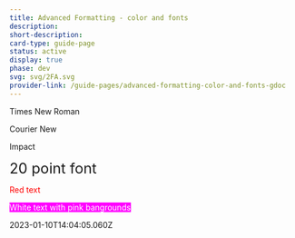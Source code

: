 ```yaml
---
title: Advanced Formatting - color and fonts
description: 
short-description: 
card-type: guide-page
status: active
display: true
phase: dev
svg: svg/2FA.svg
provider-link: /guide-pages/advanced-formatting-color-and-fonts-gdoc
---
```

<div class="content-section">
<div class="section-container" markdown="1">

Times New Roman


Courier New


Impact


<span style='font-size:1.82em'>20 point font</span>


<span style='color:rgb(255, 0, 0)'>Red text</span>


<span style='color:rgb(255, 255, 255);background-color:rgb(255, 0, 255)'>White text with pink bangrounds</span>
</div>
</div> 2023-01-10T14:04:05.060Z